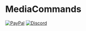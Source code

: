 # MediaCommands
[![PayPal](https://cdn.rawgit.com/twolfson/paypal-github-button/1.0.0/dist/button.svg)](https://paypal.me/Mansitoh)
[![Discord](discord.svg)](https://paypal.me/Mansitoh)